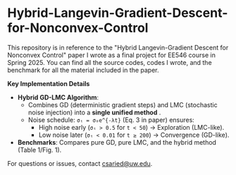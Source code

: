 # Hybrid-Langevin-Gradient-Descent-for-Nonconvex-Control
This repository is in reference to the "Hybrid Langevin-Gradient Descent for Nonconvex Control" paper I wrote as a final project for EE546 course in Spring 2025. You can find all the source codes, codes I wrote, and the benchmark for all the material included in the paper. 

**Key Implementation Details**  
- **Hybrid GD-LMC Algorithm**:  
  - Combines GD (deterministic gradient steps) and LMC (stochastic noise injection) into a **single unified method** .  
  - Noise schedule: `σₜ = σ₀e^{-λt}` (Eq. 3 in paper) ensures:  
    - High noise early (`σₜ > 0.5` for `t < 50`) → Exploration (LMC-like).  
    - Low noise later (`σₜ < 0.01` for `t ≥ 200`) → Convergence (GD-like).  
- **Benchmarks**: Compares pure GD, pure LMC, and the hybrid method (Table 1/Fig. 1).  

For questions or issues, contact csaried@uw.edu.

